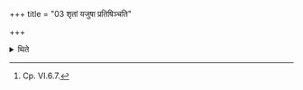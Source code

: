 +++
title = "03 शृतां यजुषा प्रतिषिञ्चति"

+++

<details><summary>थिते</summary>

3. He pours water with a Yajus-formula on it after it is cooked.[^1]  

[^1]: Cp. VI.6.7.
</details>
